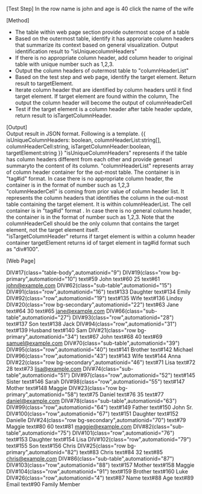 [Test Step]
In the row name is john and age is 40 click the name of the wife

[Method]

* The table within web page section provide outermost scope of a table
* Based on the outermost table, identify it has approriate column headers that summarize its context based on general visualization. Output identification result to "isUniquecolumnHeaders"
* If there is no appropriate column header, add column header to original table with unique number such as 1,2,3.
* Output the column headers of outermost table to "columnHeaderList"
* Based on the test step and web page, identify the target element. Return result to targetElement.
* Iterate column header that are identified by column headers until it find target element. If target element are found within the column, The output the column header will become the output of columnHeaderCell
* Test if the target element is a column header after table header update, return result to isTargetColumnHeader.

[Output]  
Output result in JSON format.
Following is a template.
{{
isUniqueColumnHeaders: boolean,
columnHeaderList:string[],
columnHeaderCell:string,
isTargetColumnHeader:boolean,
targetElement:string
}}
"isUniqueColumnHeaders" represents if the table has column headers different from each other and provide genearl summaryto the content of its column.
"columnHeaderList" represents array of column header container for the out-most table. The container is in "tag#id" format. In case there is no appropriate column header, the container is in the format of number such as 1,2,3  
"columnHeaderCell" is coming from prior value of column header list. It represents the column headers that identifies the column in the out-most table containing the target element. It is within columnHeaderList. The cell container is in "tag#id" format . In case there is no general column header, the container is in the format of number such as 1,2,3. Note that the columnHeaderCell should be the only column that contains the target element, not the target element itself.  
"isTargetColumnHeader" returns if target element is within a column header container
targetElement returns id of target element in tag#id format such as "div#100".

[Web Page]

DIV#17(class="table-body",automationid="9")
 DIV#19(class="row bg-primary",automationid="10")
  text#59 John
  text#60 25
  text#61 <john@example.com>
  DIV#62(class="sub-table",automationid="15")
   DIV#91(class="row",automationid="16")
    text#133 Daughter
    text#134 Emily
   DIV#92(class="row",automationid="19")
    text#135 Wife
    text#136 Lindsy
 DIV#20(class="row bg-secondary",automationid="22")
  text#63 Jane
  text#64 30
  text#65 <jane@example.com>
  DIV#66(class="sub-table",automationid="27")
   DIV#93(class="row",automationid="28")
    text#137 Son
    text#138 Jack
   DIV#94(class="row",automationid="31")
    text#139 Husband
    text#140 Sam
 DIV#21(class="row bg-primary",automationid="34")
  text#67 John
  text#68 40
  text#69 <samuel@example.com>
  DIV#70(class="sub-table",automationid="39")
   DIV#95(class="row",automationid="40")
    text#141 Brother
    text#142 Michael
   DIV#96(class="row",automationid="43")
    text#143 Wife
    text#144 Anna
 DIV#22(class="row bg-secondary",automationid="46")
  text#71 Lisa
  text#72 28
  text#73 <lisa@example.com>
  DIV#74(class="sub-table",automationid="51")
   DIV#97(class="row",automationid="52")
    text#145 Sister
    text#146 Sarah
   DIV#98(class="row",automationid="55")
    text#147 Mother
    text#148 Maggie
 DIV#23(class="row bg-primary",automationid="58")
  text#75 Daniel
  text#76 35
  text#77 <daniel@example.com>
  DIV#78(class="sub-table",automationid="63")
   DIV#99(class="row",automationid="64")
    text#149 Father
    text#150 John Sr.
   DIV#100(class="row",automationid="67")
    text#151 Daughter
    text#152 Danielle
 DIV#24(class="row bg-secondary",automationid="70")
  text#79 Maggie
  text#80 60
  text#81 <maggie@example.com>
  DIV#82(class="sub-table",automationid="75")
   DIV#101(class="row",automationid="76")
    text#153 Daughter
    text#154 Lisa
   DIV#102(class="row",automationid="79")
    text#155 Son
    text#156 Chris
 DIV#25(class="row bg-primary",automationid="82")
  text#83 Chris
  text#84 32
  text#85 <chris@example.com>
  DIV#86(class="sub-table",automationid="87")
   DIV#103(class="row",automationid="88")
    text#157 Mother
    text#158 Maggie
   DIV#104(class="row",automationid="91")
    text#159 Brother
    text#160 Luke
DIV#26(class="row",automationid="4")
 text#87 Name
 text#88 Age
 text#89 Email
 text#90 Family Member
